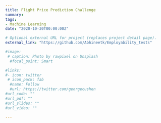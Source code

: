 ```yaml
---
title: Flight Price Prediction Challenge
summary: 
tags:
- Machine Learning
date: "2020-10-30T00:00:00Z"

# Optional external URL for project (replaces project detail page).
external_link: "https://github.com/Abhineetk/Employability_tests"

#image:
 # caption: Photo by rawpixel on Unsplash
  #focal_point: Smart

#links:
#- icon: twitter
 # icon_pack: fab
  #name: Follow
  #url: https://twitter.com/georgecushen
#url_code: ""
#url_pdf: ""
#url_slides: ""
#url_video: ""

---
```


